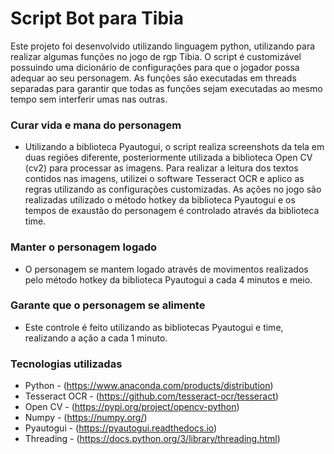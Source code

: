 # Script Bot para Tibia

  Este projeto foi desenvolvido utilizando linguagem python, utilizando para realizar algumas funções no jogo de rgp Tibia.
  O script é customizável possuindo uma dicionário de configurações para que o jogador possa adequar ao seu personagem.
  As funções são executadas em threads separadas para garantir que todas as funções sejam executadas ao mesmo tempo sem interferir umas nas outras.

### Curar vida e mana do personagem
- Utilizando a biblioteca Pyautogui, o script realiza screenshots da tela em duas regiões diferente, posteriormente utilizada a biblioteca Open CV (cv2) para processar as imagens.
    Para realizar a leitura dos textos contidos nas imagens, utilizei o software Tesseract OCR e aplico as regras utilizando as configurações customizadas.
    As ações no jogo são realizadas utilizado o método hotkey da biblioteca Pyautogui e os tempos de exaustão do personagem é controlado através da biblioteca time.
 
### Manter o personagem logado
-  O personagem se mantem logado através de movimentos realizados pelo método hotkey da biblioteca Pyautogui a cada 4 minutos e meio.
  
### Garante que o personagem se alimente
- Este controle é feito utilizando as bibliotecas Pyautogui e time, realizando a ação a cada 1 minuto.

### Tecnologias utilizadas
- Python - (https://www.anaconda.com/products/distribution)
- Tesseract OCR - (https://github.com/tesseract-ocr/tesseract)
- Open CV - (https://pypi.org/project/opencv-python)
- Numpy - (https://numpy.org/)
- Pyautogui - (https://pyautogui.readthedocs.io)
- Threading - (https://docs.python.org/3/library/threading.html)
